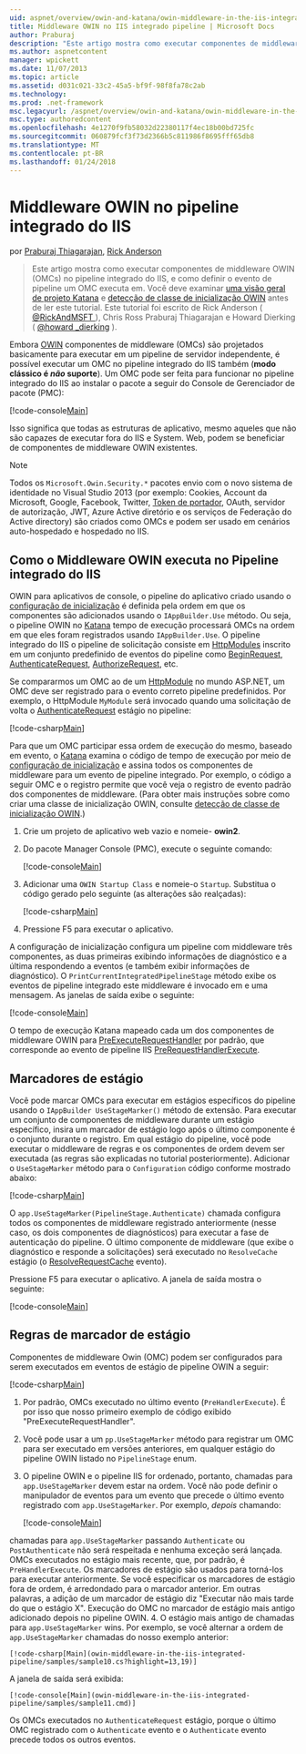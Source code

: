 ```yaml
---
uid: aspnet/overview/owin-and-katana/owin-middleware-in-the-iis-integrated-pipeline
title: Middleware OWIN no IIS integrado pipeline | Microsoft Docs
author: Praburaj
description: "Este artigo mostra como executar componentes de middleware OWIN (OMCs) no pipeline integrado do IIS, e como definir o evento de pipeline um OMC executa em. Você deve..."
ms.author: aspnetcontent
manager: wpickett
ms.date: 11/07/2013
ms.topic: article
ms.assetid: d031c021-33c2-45a5-bf9f-98f8fa78c2ab
ms.technology: 
ms.prod: .net-framework
msc.legacyurl: /aspnet/overview/owin-and-katana/owin-middleware-in-the-iis-integrated-pipeline
msc.type: authoredcontent
ms.openlocfilehash: 4e1270f9fb58032d22380117f4ec18b00bd725fc
ms.sourcegitcommit: 060879fcf3f73d2366b5c811986f8695fff65db8
ms.translationtype: MT
ms.contentlocale: pt-BR
ms.lasthandoff: 01/24/2018
---
```

<a name="owin-middleware-in-the-iis-integrated-pipeline"></a>Middleware OWIN no pipeline integrado do IIS
====================
por [Praburaj Thiagarajan](https://github.com/Praburaj), [Rick Anderson](https://github.com/Rick-Anderson)

> Este artigo mostra como executar componentes de middleware OWIN (OMCs) no pipeline integrado do IIS, e como definir o evento de pipeline um OMC executa em. Você deve examinar [uma visão geral de projeto Katana](an-overview-of-project-katana.md) e [detecção de classe de inicialização OWIN](owin-startup-class-detection.md) antes de ler este tutorial. Este tutorial foi escrito de Rick Anderson ( [ @RickAndMSFT ](https://twitter.com/#!/RickAndMSFT) ), Chris Ross Praburaj Thiagarajan e Howard Dierking ( [ @howard \_dierking](https://twitter.com/howard_dierking) ).


Embora [OWIN](an-overview-of-project-katana.md) componentes de middleware (OMCs) são projetados basicamente para executar em um pipeline de servidor independente, é possível executar um OMC no pipeline integrado do IIS também (**modo clássico é *não* suporte**). Um OMC pode ser feita para funcionar no pipeline integrado do IIS ao instalar o pacote a seguir do Console de Gerenciador de pacote (PMC):

[!code-console[Main](owin-middleware-in-the-iis-integrated-pipeline/samples/sample1.cmd)]

Isso significa que todas as estruturas de aplicativo, mesmo aqueles que não são capazes de executar fora do IIS e System. Web, podem se beneficiar de componentes de middleware OWIN existentes. 

> [!NOTE]
> Todos os `Microsoft.Owin.Security.*` pacotes envio com o novo sistema de identidade no Visual Studio 2013 (por exemplo: Cookies, Account da Microsoft, Google, Facebook, Twitter, [Token de portador](http://self-issued.info/docs/draft-ietf-oauth-v2-bearer.html), OAuth, servidor de autorização, JWT, Azure Active diretório e os serviços de Federação do Active directory) são criados como OMCs e podem ser usado em cenários auto-hospedado e hospedado no IIS.

## <a name="how-owin-middleware-executes-in-the-iis-integrated-pipeline"></a>Como o Middleware OWIN executa no Pipeline integrado do IIS

OWIN para aplicativos de console, o pipeline do aplicativo criado usando o [configuração de inicialização](owin-startup-class-detection.md) é definida pela ordem em que os componentes são adicionados usando o `IAppBuilder.Use` método. Ou seja, o pipeline OWIN no [Katana](an-overview-of-project-katana.md) tempo de execução processará OMCs na ordem em que eles foram registrados usando `IAppBuilder.Use`. O pipeline integrado do IIS o pipeline de solicitação consiste em [HttpModules](https://msdn.microsoft.com/library/ms178468(v=vs.85).aspx) inscrito em um conjunto predefinido de eventos do pipeline como [BeginRequest](https://msdn.microsoft.com/library/system.web.httpapplication.beginrequest.aspx), [AuthenticateRequest](https://msdn.microsoft.com/library/system.web.httpapplication.authenticaterequest.aspx), [AuthorizeRequest](https://msdn.microsoft.com/library/system.web.httpapplication.authorizerequest.aspx), etc.

Se compararmos um OMC ao de um [HttpModule](https://msdn.microsoft.com/library/zec9k340(v=vs.85).aspx) no mundo ASP.NET, um OMC deve ser registrado para o evento correto pipeline predefinidos. Por exemplo, o HttpModule `MyModule` será invocado quando uma solicitação de volta o [AuthenticateRequest](https://msdn.microsoft.com/library/system.web.httpapplication.authenticaterequest.aspx) estágio no pipeline:

[!code-csharp[Main](owin-middleware-in-the-iis-integrated-pipeline/samples/sample2.cs?highlight=10)]

Para que um OMC participar essa ordem de execução do mesmo, baseado em evento, o [Katana](an-overview-of-project-katana.md) examina o código de tempo de execução por meio de [configuração de inicialização](owin-startup-class-detection.md) e assina todos os componentes de middleware para um evento de pipeline integrado. Por exemplo, o código a seguir OMC e o registro permite que você veja o registro de evento padrão dos componentes de middleware. (Para obter mais instruções sobre como criar uma classe de inicialização OWIN, consulte [detecção de classe de inicialização OWIN](owin-startup-class-detection.md).)

1. Crie um projeto de aplicativo web vazio e nomeie- **owin2**.
2. Do pacote Manager Console (PMC), execute o seguinte comando: 

    [!code-console[Main](owin-middleware-in-the-iis-integrated-pipeline/samples/sample3.cmd)]
3. Adicionar uma `OWIN Startup Class` e nomeie-o `Startup`. Substitua o código gerado pelo seguinte (as alterações são realçadas):  

    [!code-csharp[Main](owin-middleware-in-the-iis-integrated-pipeline/samples/sample4.cs?highlight=5-7,15-36)]
4. Pressione F5 para executar o aplicativo.

A configuração de inicialização configura um pipeline com middleware três componentes, as duas primeiras exibindo informações de diagnóstico e a última respondendo a eventos (e também exibir informações de diagnóstico). O `PrintCurrentIntegratedPipelineStage` método exibe os eventos de pipeline integrado este middleware é invocado em e uma mensagem. As janelas de saída exibe o seguinte:

[!code-console[Main](owin-middleware-in-the-iis-integrated-pipeline/samples/sample5.cmd)]

O tempo de execução Katana mapeado cada um dos componentes de middleware OWIN para [PreExecuteRequestHandler](https://msdn.microsoft.com/library/system.web.httpapplication.prerequesthandlerexecute.aspx) por padrão, que corresponde ao evento de pipeline IIS [PreRequestHandlerExecute](https://msdn.microsoft.com/library/system.web.httpapplication.prerequesthandlerexecute.aspx).

## <a name="stage-markers"></a>Marcadores de estágio

Você pode marcar OMCs para executar em estágios específicos do pipeline usando o `IAppBuilder UseStageMarker()` método de extensão. Para executar um conjunto de componentes de middleware durante um estágio específico, insira um marcador de estágio logo após o último componente é o conjunto durante o registro. Em qual estágio do pipeline, você pode executar o middleware de regras e os componentes de ordem devem ser executada (as regras são explicadas no tutorial posteriormente). Adicionar o `UseStageMarker` método para o `Configuration` código conforme mostrado abaixo:

[!code-csharp[Main](owin-middleware-in-the-iis-integrated-pipeline/samples/sample6.cs?highlight=13,19)]

O `app.UseStageMarker(PipelineStage.Authenticate)` chamada configura todos os componentes de middleware registrado anteriormente (nesse caso, os dois componentes de diagnósticos) para executar a fase de autenticação do pipeline. O último componente de middleware (que exibe o diagnóstico e responde a solicitações) será executado no `ResolveCache` estágio (o [ResolveRequestCache](https://msdn.microsoft.com/library/system.web.httpapplication.resolverequestcache.aspx) evento).

Pressione F5 para executar o aplicativo. A janela de saída mostra o seguinte:

[!code-console[Main](owin-middleware-in-the-iis-integrated-pipeline/samples/sample7.cmd)]

## <a name="stage-marker-rules"></a>Regras de marcador de estágio

Componentes de middleware Owin (OMC) podem ser configurados para serem executados em eventos de estágio de pipeline OWIN a seguir:

[!code-csharp[Main](owin-middleware-in-the-iis-integrated-pipeline/samples/sample8.cs)]

1. Por padrão, OMCs executado no último evento (`PreHandlerExecute`). É por isso que nosso primeiro exemplo de código exibido "PreExecuteRequestHandler".
2. Você pode usar a um `pp.UseStageMarker` método para registrar um OMC para ser executado em versões anteriores, em qualquer estágio do pipeline OWIN listado no `PipelineStage` enum.
3. O pipeline OWIN e o pipeline IIS for ordenado, portanto, chamadas para `app.UseStageMarker` devem estar na ordem. Você não pode definir o manipulador de eventos para um evento que precede o último evento registrado com `app.UseStageMarker`. Por exemplo, *depois* chamando:

    [!code-console[Main](owin-middleware-in-the-iis-integrated-pipeline/samples/sample9.cmd)]

 chamadas para `app.UseStageMarker` passando `Authenticate` ou `PostAuthenticate` não será respeitada e nenhuma exceção será lançada. OMCs executados no estágio mais recente, que, por padrão, é `PreHandlerExecute`. Os marcadores de estágio são usados para torná-los para executar anteriormente. Se você especificar os marcadores de estágio fora de ordem, é arredondado para o marcador anterior. Em outras palavras, a adição de um marcador de estágio diz "Executar não mais tarde do que o estágio X". Execução do OMC no marcador de estágio mais antigo adicionado depois no pipeline OWIN.
4. O estágio mais antigo de chamadas para `app.UseStageMarker` wins. Por exemplo, se você alternar a ordem de `app.UseStageMarker` chamadas do nosso exemplo anterior:

    [!code-csharp[Main](owin-middleware-in-the-iis-integrated-pipeline/samples/sample10.cs?highlight=13,19)]

 A janela de saída será exibida: 

    [!code-console[Main](owin-middleware-in-the-iis-integrated-pipeline/samples/sample11.cmd)]

 Os OMCs executados no `AuthenticateRequest` estágio, porque o último OMC registrado com o `Authenticate` evento e o `Authenticate` evento precede todos os outros eventos.
